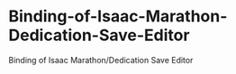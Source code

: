 # Binding-of-Isaac-Marathon-Dedication-Save-Editor
Binding of Isaac Marathon/Dedication Save Editor
